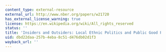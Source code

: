 ```yaml
---
content_type: external-resource
external_url: http://www.nber.org/papers/w21720
has_external_license_warning: true
license: https://en.wikipedia.org/wiki/All_rights_reserved
status: ''
title: 'Insiders and Outsiders: Local Ethnic Politics and Public Good Provision'
uid: dbd22daa-257b-4eba-8c51-d476db02d1f3
wayback_url: ''
---
```

